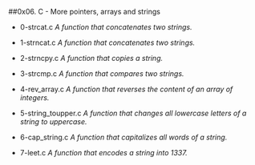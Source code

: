 ##0x06. C - More pointers, arrays and strings



- 0-strcat.c *A function that concatenates two strings.*



- 1-strncat.c *A function that concatenates two strings.*



- 2-strncpy.c *A function that copies a string.*



- 3-strcmp.c *A function that compares two strings.*



- 4-rev_array.c *A function that reverses the content of an array of integers.*



- 5-string_toupper.c *A function that changes all lowercase letters of a string to uppercase.*



- 6-cap_string.c *A function that capitalizes all words of a string.*



- 7-leet.c *A function that encodes a string into 1337.*
